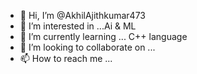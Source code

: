 - 👋 Hi, I’m @AkhilAjithkumar473
- 👀 I’m interested in ...Ai & ML
- 🌱 I’m currently learning ... C++ language
- 💞️ I’m looking to collaborate on ...
- 📫 How to reach me ...

<!---
AkhilAjithkumar473/AkhilAjithkumar473 is a ✨ special ✨ repository because its `README.md` (this file) appears on your GitHub profile.
You can click the Preview link to take a look at your changes.
--->
